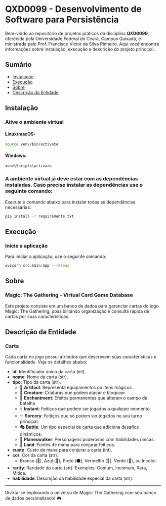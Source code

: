 # QXD0099 - Desenvolvimento de Software para Persistência

Bem-vindo ao repositório de projetos práticos da disciplina **QXD0099**, oferecida pela Universidade Federal do Ceará, Campus Quixadá, e ministrada pelo Prof. Francisco Victor da Silva Pinheiro. Aqui você encontra informações sobre instalação, execução e descrição do projeto principal.

## Sumário

- [Instalação](#instalação)
- [Execução](#execução)
- [Sobre](#sobre)
- [Descrição da Entidade](#descrição-da-entidade)

## Instalação

### Ative o ambiente virtual

#### Linux/macOS:
```bash
source venv/bin/activate
```

#### Windows:
```bash
venv\Scripts\activate
```

### A ambiente virtual já deve estar com as dependências instaladas. Caso precise instalar as dependências use o seguinte comando:
Execute o comando abaixo para instalar todas as dependências necessárias:
```bash
pip install -r requirements.txt
```

## Execução

### Inicie a aplicação
Para iniciar a aplicação, use o seguinte comando:
```bash
uvicorn src.main:app --reload
```

## Sobre

### Magic: The Gathering - Virtual Card Game Database

Este projeto consiste em um banco de dados para gerenciar cartas do jogo Magic: The Gathering, possibilitando organização e consulta rápida de cartas por suas características.

## Descrição da Entidade

### Carta

Cada carta no jogo possui atributos que descrevem suas características e funcionalidade. Veja os detalhes abaixo:

- **id**: Identificador único da carta (int).
- **nome**: Nome da carta (str).
- **tipo**: Tipo da carta (str).
  - 🔧 **Artifact**: Representa equipamentos ou itens mágicos.
  - 💖 **Creature**: Criaturas que podem atacar e bloquear.
  - 🌌 **Enchantment**: Efeitos permanentes que alteram o campo de batalha.
  - ⚡ **Instant**: Feitiços que podem ser jogados a qualquer momento.
  - ✨ **Sorcery**: Feitiços que só podem ser jogados no seu turno principal.
  - 🎭 **Battle**: Um tipo especial de carta que adiciona desafios dinâmicos.
  - 🌠 **Planeswalker**: Personagens poderosos com habilidades únicas.
  - 🌱 **Land**: Fontes de mana para conjurar feitiços.
- **custo**: Custo de mana para conjurar a carta (int).
- **cor**: Cor da carta (str).
  - Branco (💜), Azul (💙), Preto (⚫), Vermelho (🔴), Verde (💚), ou Incolor.
- **rarity**: Raridade da carta (str). Exemplos: Comum, Incomum, Rara, Mítica.
- **habilidade**: Descrição da habilidade especial da carta (str).

---

Divirta-se explorando o universo de Magic: The Gathering com seu banco de dados personalizado! 🎮

